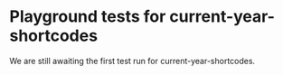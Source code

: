 # Playground tests for current-year-shortcodes
We are still awaiting the first test run for current-year-shortcodes.

